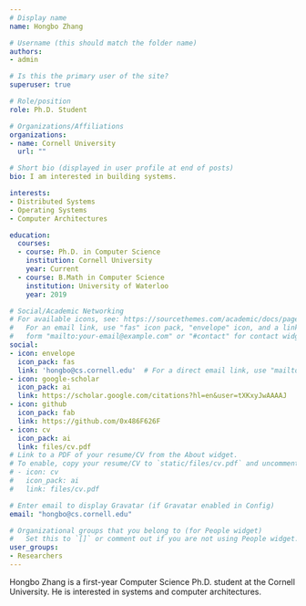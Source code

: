 ```yaml
---
# Display name
name: Hongbo Zhang

# Username (this should match the folder name)
authors:
- admin

# Is this the primary user of the site?
superuser: true

# Role/position
role: Ph.D. Student

# Organizations/Affiliations
organizations:
- name: Cornell University
  url: ""

# Short bio (displayed in user profile at end of posts)
bio: I am interested in building systems.

interests:
- Distributed Systems
- Operating Systems
- Computer Architectures

education:
  courses:
  - course: Ph.D. in Computer Science
    institution: Cornell University
    year: Current
  - course: B.Math in Computer Science
    institution: University of Waterloo
    year: 2019

# Social/Academic Networking
# For available icons, see: https://sourcethemes.com/academic/docs/page-builder/#icons
#   For an email link, use "fas" icon pack, "envelope" icon, and a link in the
#   form "mailto:your-email@example.com" or "#contact" for contact widget.
social:
- icon: envelope
  icon_pack: fas
  link: 'hongbo@cs.cornell.edu'  # For a direct email link, use "mailto:test@example.org".
- icon: google-scholar
  icon_pack: ai
  link: https://scholar.google.com/citations?hl=en&user=tXKxyJwAAAAJ
- icon: github
  icon_pack: fab
  link: https://github.com/0x486F626F
- icon: cv
  icon_pack: ai
  link: files/cv.pdf
# Link to a PDF of your resume/CV from the About widget.
# To enable, copy your resume/CV to `static/files/cv.pdf` and uncomment the lines below.
# - icon: cv
#   icon_pack: ai
#   link: files/cv.pdf

# Enter email to display Gravatar (if Gravatar enabled in Config)
email: "hongbo@cs.cornell.edu"

# Organizational groups that you belong to (for People widget)
#   Set this to `[]` or comment out if you are not using People widget.
user_groups:
- Researchers
---
```


Hongbo Zhang is a first-year Computer Science Ph.D. student at the Cornell University.
He is interested in systems and computer architectures.


